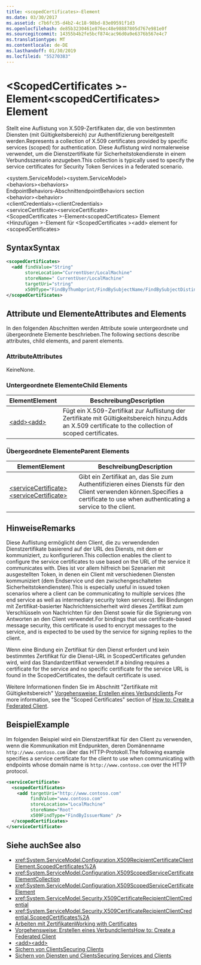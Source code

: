 ```yaml
---
title: <scopedCertificates>-Element
ms.date: 03/30/2017
ms.assetid: c7b6fc35-d4b2-4c18-98bd-83e09591f1d3
ms.openlocfilehash: de85b3230461e876ec48e98887805d767e981e0f
ms.sourcegitcommit: 14355b4b2fe5bcf874cac96d0a9e6376b567e4c7
ms.translationtype: MT
ms.contentlocale: de-DE
ms.lasthandoff: 01/30/2019
ms.locfileid: "55270383"
---
```

# <a name="scopedcertificates-element"></a><span data-ttu-id="607ac-102">\<ScopedCertificates >-Element</span><span class="sxs-lookup"><span data-stu-id="607ac-102">\<scopedCertificates> Element</span></span>
<span data-ttu-id="607ac-103">Stellt eine Auflistung von X.509-Zertifikaten dar, die von bestimmten Diensten (mit Gültigkeitsbereich) zur Authentifizierung bereitgestellt werden.</span><span class="sxs-lookup"><span data-stu-id="607ac-103">Represents a collection of X.509 certificates provided by specific services (scoped) for authentication.</span></span> <span data-ttu-id="607ac-104">Diese Auflistung wird normalerweise verwendet, um die Dienstzertifikate für Sicherheitstokendienste in einem Verbundsszenario anzugeben.</span><span class="sxs-lookup"><span data-stu-id="607ac-104">This collection is typically used to specify the service certificates for Security Token Services in a federated scenario.</span></span>  
  
 <span data-ttu-id="607ac-105">\<system.ServiceModel></span><span class="sxs-lookup"><span data-stu-id="607ac-105">\<system.ServiceModel></span></span>  
<span data-ttu-id="607ac-106">\<behaviors></span><span class="sxs-lookup"><span data-stu-id="607ac-106">\<behaviors></span></span>  
<span data-ttu-id="607ac-107">EndpointBehaviors-Abschnitt</span><span class="sxs-lookup"><span data-stu-id="607ac-107">endpointBehaviors section</span></span>  
<span data-ttu-id="607ac-108">\<behavior></span><span class="sxs-lookup"><span data-stu-id="607ac-108">\<behavior></span></span>  
<span data-ttu-id="607ac-109">\<clientCredentials></span><span class="sxs-lookup"><span data-stu-id="607ac-109">\<clientCredentials></span></span>  
<span data-ttu-id="607ac-110">\<serviceCertificate></span><span class="sxs-lookup"><span data-stu-id="607ac-110">\<serviceCertificate></span></span>  
<span data-ttu-id="607ac-111">\<ScopedCertificates >-Element</span><span class="sxs-lookup"><span data-stu-id="607ac-111">\<scopedCertificates> Element</span></span>  
<span data-ttu-id="607ac-112">\<Hinzufügen >-Element für \<ScopedCertificates ></span><span class="sxs-lookup"><span data-stu-id="607ac-112">\<add> element for \<scopedCertificates></span></span>  
  
## <a name="syntax"></a><span data-ttu-id="607ac-113">Syntax</span><span class="sxs-lookup"><span data-stu-id="607ac-113">Syntax</span></span>  
  
```xml  
<scopedCertificates>
  <add findValue="String"
       storeLocation="CurrentUser/LocalMachine"
       storeName=" CurrentUser/LocalMachine"
       targetUri="string"
       x509Type="FindByThumbprint/FindBySubjectName/FindBySubjectDistinguishedName/FindByIssuerName/FindByIssuerDistinguishedName/FindBySerialNumber/FindByTimeValid/FindByTimeNotYetValid/FindBySerialNumber/FindByTimeExpired/FindByTemplateName/FindByApplicationPolicy/FindByCertificatePolicy/FindByExtension/FindByKeyUsage/FindBySubjectKeyIdentifier" />
</scopedCertificates>
```  
  
## <a name="attributes-and-elements"></a><span data-ttu-id="607ac-114">Attribute und Elemente</span><span class="sxs-lookup"><span data-stu-id="607ac-114">Attributes and Elements</span></span>  
 <span data-ttu-id="607ac-115">In den folgenden Abschnitten werden Attribute sowie untergeordnete und übergeordnete Elemente beschrieben.</span><span class="sxs-lookup"><span data-stu-id="607ac-115">The following sections describe attributes, child elements, and parent elements.</span></span>  
  
### <a name="attributes"></a><span data-ttu-id="607ac-116">Attribute</span><span class="sxs-lookup"><span data-stu-id="607ac-116">Attributes</span></span>  
 <span data-ttu-id="607ac-117">Keine</span><span class="sxs-lookup"><span data-stu-id="607ac-117">None.</span></span>  
  
### <a name="child-elements"></a><span data-ttu-id="607ac-118">Untergeordnete Elemente</span><span class="sxs-lookup"><span data-stu-id="607ac-118">Child Elements</span></span>  
  
|<span data-ttu-id="607ac-119">Element</span><span class="sxs-lookup"><span data-stu-id="607ac-119">Element</span></span>|<span data-ttu-id="607ac-120">Beschreibung</span><span class="sxs-lookup"><span data-stu-id="607ac-120">Description</span></span>|  
|-------------|-----------------|  
|[<span data-ttu-id="607ac-121">\<add></span><span class="sxs-lookup"><span data-stu-id="607ac-121">\<add></span></span>](../../../../../docs/framework/configure-apps/file-schema/wcf/add-of-scopedcertificates-element.md)|<span data-ttu-id="607ac-122">Fügt ein X.509-Zertifikat zur Auflistung der Zertifikate mit Gültigkeitsbereich hinzu.</span><span class="sxs-lookup"><span data-stu-id="607ac-122">Adds an X.509 certificate to the collection of scoped certificates.</span></span>|  
  
### <a name="parent-elements"></a><span data-ttu-id="607ac-123">Übergeordnete Elemente</span><span class="sxs-lookup"><span data-stu-id="607ac-123">Parent Elements</span></span>  
  
|<span data-ttu-id="607ac-124">Element</span><span class="sxs-lookup"><span data-stu-id="607ac-124">Element</span></span>|<span data-ttu-id="607ac-125">Beschreibung</span><span class="sxs-lookup"><span data-stu-id="607ac-125">Description</span></span>|  
|-------------|-----------------|  
|[<span data-ttu-id="607ac-126">\<serviceCertificate></span><span class="sxs-lookup"><span data-stu-id="607ac-126">\<serviceCertificate></span></span>](../../../../../docs/framework/configure-apps/file-schema/wcf/servicecertificate-of-servicecredentials.md)|<span data-ttu-id="607ac-127">Gibt ein Zertifikat an, das Sie zum Authentifizieren eines Diensts für den Client verwenden können.</span><span class="sxs-lookup"><span data-stu-id="607ac-127">Specifies a certificate to use when authenticating a service to the client.</span></span>|  
  
## <a name="remarks"></a><span data-ttu-id="607ac-128">Hinweise</span><span class="sxs-lookup"><span data-stu-id="607ac-128">Remarks</span></span>  
 <span data-ttu-id="607ac-129">Diese Auflistung ermöglicht dem Client, die zu verwendenden Dienstzertifikate basierend auf der URL des Diensts, mit dem er kommuniziert, zu konfigurieren.</span><span class="sxs-lookup"><span data-stu-id="607ac-129">This collection enables the client to configure the service certificates to use based on the URL of the service it communicates with.</span></span> <span data-ttu-id="607ac-130">Dies ist vor allem hilfreich bei Szenarien mit ausgestellten Token, in denen ein Client mit verschiedenen Diensten kommuniziert (dem Endservice und den zwischengeschalteten Sicherheitstokendiensten).</span><span class="sxs-lookup"><span data-stu-id="607ac-130">This is especially useful in issued token scenarios where a client can be communicating to multiple services (the end service as well as intermediary security token services).</span></span> <span data-ttu-id="607ac-131">Bei Bindungen mit Zertifikat-basierter Nachrichtensicherheit wird dieses Zertifikat zum Verschlüsseln von Nachrichten für den Dienst sowie für die Signierung von Antworten an den Client verwendet.</span><span class="sxs-lookup"><span data-stu-id="607ac-131">For bindings that use certificate-based message security, this certificate is used to encrypt messages to the service, and is expected to be used by the service for signing replies to the client.</span></span>  
  
 <span data-ttu-id="607ac-132">Wenn eine Bindung ein Zertifikat für den Dienst erfordert und kein bestimmtes Zertifikat für die Dienst-URL in ScopedCertificates gefunden wird, wird das Standardzertifikat verwendet.</span><span class="sxs-lookup"><span data-stu-id="607ac-132">If a binding requires a certificate for the service and no specific certificate for the service URL is found in the ScopedCertificates, the default certificate is used.</span></span>  
  
 <span data-ttu-id="607ac-133">Weitere Informationen finden Sie im Abschnitt "Zertifikate mit Gültigkeitsbereich" [Vorgehensweise: Erstellen eines Verbundclients](../../../../../docs/framework/wcf/feature-details/how-to-create-a-federated-client.md).</span><span class="sxs-lookup"><span data-stu-id="607ac-133">For more information, see the "Scoped Certificates" section of [How to: Create a Federated Client](../../../../../docs/framework/wcf/feature-details/how-to-create-a-federated-client.md).</span></span>  
  
## <a name="example"></a><span data-ttu-id="607ac-134">Beispiel</span><span class="sxs-lookup"><span data-stu-id="607ac-134">Example</span></span>  
 <span data-ttu-id="607ac-135">Im folgenden Beispiel wird ein Dienstzertifikat für den Client zu verwenden, wenn die Kommunikation mit Endpunkten, deren Domänenname `http://www.contoso.com` über das HTTP-Protokoll.</span><span class="sxs-lookup"><span data-stu-id="607ac-135">The following example specifies a service certificate for the client to use when communicating with endpoints whose domain name is `http://www.contoso.com` over the HTTP protocol.</span></span>  
  
```xml  
<serviceCertificate>
  <scopedCertificates>
    <add targetUri="http://www.contoso.com"
         findValue="www.contoso.com"
         storeLocation="LocalMachine"
         storeName="Root"
         x509FindType="FindByIssuerName" />
  </scopedCertificates>
</serviceCertificate>
```  
  
## <a name="see-also"></a><span data-ttu-id="607ac-136">Siehe auch</span><span class="sxs-lookup"><span data-stu-id="607ac-136">See also</span></span>
- <xref:System.ServiceModel.Configuration.X509RecipientCertificateClientElement.ScopedCertificates%2A>
- <xref:System.ServiceModel.Configuration.X509ScopedServiceCertificateElementCollection>
- <xref:System.ServiceModel.Configuration.X509ScopedServiceCertificateElement>
- <xref:System.ServiceModel.Security.X509CertificateRecipientClientCredential>
- <xref:System.ServiceModel.Security.X509CertificateRecipientClientCredential.ScopedCertificates%2A>
- [<span data-ttu-id="607ac-137">Arbeiten mit Zertifikaten</span><span class="sxs-lookup"><span data-stu-id="607ac-137">Working with Certificates</span></span>](../../../../../docs/framework/wcf/feature-details/working-with-certificates.md)
- [<span data-ttu-id="607ac-138">Vorgehensweise: Erstellen eines Verbundclients</span><span class="sxs-lookup"><span data-stu-id="607ac-138">How to: Create a Federated Client</span></span>](../../../../../docs/framework/wcf/feature-details/how-to-create-a-federated-client.md)
- [<span data-ttu-id="607ac-139">\<add></span><span class="sxs-lookup"><span data-stu-id="607ac-139">\<add></span></span>](../../../../../docs/framework/configure-apps/file-schema/wcf/add-of-scopedcertificates-element.md)
- [<span data-ttu-id="607ac-140">Sichern von Clients</span><span class="sxs-lookup"><span data-stu-id="607ac-140">Securing Clients</span></span>](../../../../../docs/framework/wcf/securing-clients.md)
- [<span data-ttu-id="607ac-141">Sichern von Diensten und Clients</span><span class="sxs-lookup"><span data-stu-id="607ac-141">Securing Services and Clients</span></span>](../../../../../docs/framework/wcf/feature-details/securing-services-and-clients.md)
